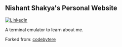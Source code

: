 ## Nishant Shakya's Personal Website
[![LinkedIn][linkedin-shield]][linkedin-url]

A terminal emulator to learn about me.

Forked from:  [codebytere](http://codebyte.re/)

[linkedin-shield]: https://img.shields.io/badge/-LinkedIn-black.svg?style=flat-square&logo=linkedin&colorB=555
[linkedin-url]: https://linkedin.com/in/nishant-shakya
